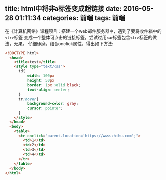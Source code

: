 title: html中将非a标签变成超链接
date: 2016-05-28 01:11:34
categories: 前端
tags: 前端
---

  在《计算机网络》课程项目：搭建一个web邮件服务器中，遇到了要将收件箱中的``<tr>``标签
变成一个整体可点击的链接标签，尝试过用``<a>``标签包含``<tr>``标签的做法，无果。
  仔细琢磨，结合onclick属性，得出如下方法:
<!--more-->
```html
<!DOCTYPE html>
  <head>
    <title>test</title>
    <style type="text/css">
      td{
          width: 100px;
          height: 50px;
          border: 1px solid black;
          text-align: center;
      }
      tr:hover{
          background-color: gray;
          cursor: pointer;
      }
    </style>
  </head>
  <body>
    <table>
      <tr onclick="parent.location='https://www.zhihu.com';">
        <td>1</td>
        <td>2</td>
        <td>3</td>
        <td>4</td>
      </tr>
    </table>
  </body>
</html>
```
